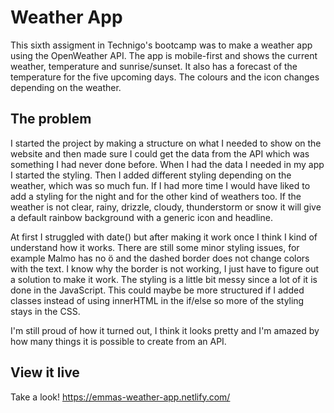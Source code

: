 # Weather App

This sixth assigment in Technigo's bootcamp was to make a weather app using the OpenWeather API. The app is mobile-first and shows the current weather, temperature and sunrise/sunset. It also has a forecast of the temperature for the five upcoming days. The colours and the icon changes depending on the weather. 

## The problem

I started the project by making a structure on what I needed to show on the website and then made sure I could get the data from the API which was something I had never done before. When I had the data I needed in my app I started the styling. Then I added different styling depending on the weather, which was so much fun. If I had more time I would have liked to add a styling for the night and for the other kind of weathers too. If the weather is not clear, rainy, drizzle, cloudy, thunderstorm or snow it will give a default rainbow background with a generic icon and headline. 

At first I struggled with date() but after making it work once I think I kind of understand how it works. There are still some minor styling issues, for example Malmo has no ö and the dashed border does not change colors with the text. I know why the border is not working, I just have to figure out a solution to make it work. The styling is a little bit messy since a lot of it is done in the JavaScript. This could maybe be more structured if I added classes instead of using innerHTML in the if/else so more of the styling stays in the CSS. 

I'm still proud of how it turned out, I think it looks pretty and I'm amazed by how many things it is possible to create from an API. 


## View it live

Take a look! 
https://emmas-weather-app.netlify.com/
